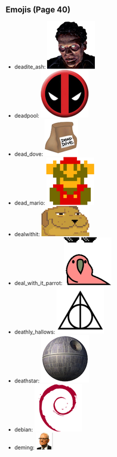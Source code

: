 
## Emojis (Page 40)

* deadite_ash: ![deadite_ash](output/deadite_ash.png)
* deadpool: ![deadpool](output/deadpool.png)
* dead_dove: ![dead_dove](output/dead_dove.png)
* dead_mario: ![dead_mario](output/dead_mario.gif)
* dealwithit: ![dealwithit](output/dealwithit.gif)
* deal_with_it_parrot: ![deal_with_it_parrot](output/deal_with_it_parrot.gif)
* deathly_hallows: ![deathly_hallows](output/deathly_hallows.png)
* deathstar: ![deathstar](output/deathstar.jpg)
* debian: ![debian](output/debian.png)
* deming: ![deming](output/deming.png)
